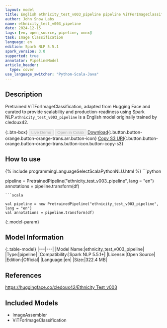 ```yaml
---
layout: model
title: English ethnicity_test_v003_pipeline pipeline ViTForImageClassification from cledoux42
author: John Snow Labs
name: ethnicity_test_v003_pipeline
date: 2024-12-15
tags: [en, open_source, pipeline, onnx]
task: Image Classification
language: en
edition: Spark NLP 5.5.1
spark_version: 3.0
supported: true
annotator: PipelineModel
article_header:
  type: cover
use_language_switcher: "Python-Scala-Java"
---
```


## Description

Pretrained ViTForImageClassification, adapted from Hugging Face and curated to provide scalability and production-readiness using Spark NLP.`ethnicity_test_v003_pipeline` is a English model originally trained by cledoux42.

{:.btn-box}
<button class="button button-orange" disabled>Live Demo</button>
<button class="button button-orange" disabled>Open in Colab</button>
[Download](https://s3.amazonaws.com/auxdata.johnsnowlabs.com/public/models/ethnicity_test_v003_pipeline_en_5.5.1_3.0_1734246386237.zip){:.button.button-orange.button-orange-trans.arr.button-icon}
[Copy S3 URI](s3://auxdata.johnsnowlabs.com/public/models/ethnicity_test_v003_pipeline_en_5.5.1_3.0_1734246386237.zip){:.button.button-orange.button-orange-trans.button-icon.button-copy-s3}

## How to use



<div class="tabs-box" markdown="1">
{% include programmingLanguageSelectScalaPythonNLU.html %}
```python

pipeline = PretrainedPipeline("ethnicity_test_v003_pipeline", lang = "en")
annotations =  pipeline.transform(df)   

```
```scala

val pipeline = new PretrainedPipeline("ethnicity_test_v003_pipeline", lang = "en")
val annotations = pipeline.transform(df)

```
</div>

{:.model-param}
## Model Information

{:.table-model}
|---|---|
|Model Name:|ethnicity_test_v003_pipeline|
|Type:|pipeline|
|Compatibility:|Spark NLP 5.5.1+|
|License:|Open Source|
|Edition:|Official|
|Language:|en|
|Size:|322.4 MB|

## References

https://huggingface.co/cledoux42/Ethnicity_Test_v003

## Included Models

- ImageAssembler
- ViTForImageClassification